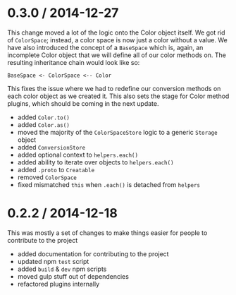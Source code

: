 
0.3.0 / 2014-12-27
==================

This change moved a lot of the logic onto the Color object itself. We got rid of
`ColorSpace`; instead, a color space is now just a color without a value. We
have also introduced the concept of a `BaseSpace` which is, again, an incomplete
Color object that we will define all of our color methods on. The resulting
inheritance chain would look like so:

    BaseSpace <- ColorSpace <-- Color

This fixes the issue where we had to redefine our conversion methods on each color
object as we created it. This also sets the stage for Color method plugins, which
should be coming in the next update.

  * added `Color.to()`
  * added `Color.as()`
  * moved the majority of the `ColorSpaceStore` logic to a generic `Storage` object
  * added `ConversionStore`
  * added optional context to `helpers.each()`
  * added ability to iterate over objects to `helpers.each()`
  * added `.proto` to `Creatable`
  * removed `ColorSpace`
  * fixed mismatched `this` when `.each()` is detached from `helpers`

0.2.2 / 2014-12-18
==================

This was mostly a set of changes to make things easier for people to contribute
to the project

  * added documentation for contributing to the project
  * updated npm `test` script
  * added `build` & `dev` npm scripts
  * moved gulp stuff out of dependencies
  * refactored plugins internally
